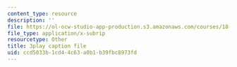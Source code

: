 ```yaml
---
content_type: resource
description: ''
file: https://ol-ocw-studio-app-production.s3.amazonaws.com/courses/18-06sc-linear-algebra-fall-2011/ccd5033b1cd44c63a0b1b39fbc8973fd_GLFg2UBMAxc.srt
file_type: application/x-subrip
resourcetype: Other
title: 3play caption file
uid: ccd5033b-1cd4-4c63-a0b1-b39fbc8973fd
---
```

